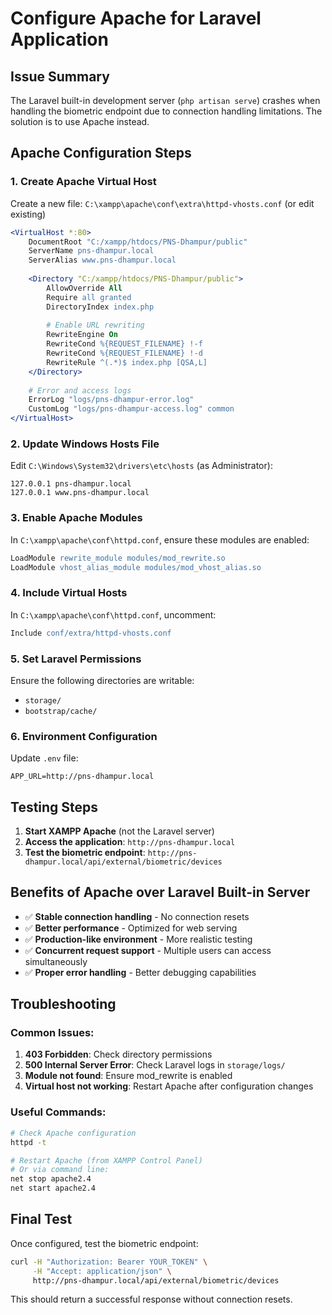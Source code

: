 # Configure Apache for Laravel Application

## Issue Summary
The Laravel built-in development server (`php artisan serve`) crashes when handling the biometric endpoint due to connection handling limitations. The solution is to use Apache instead.

## Apache Configuration Steps

### 1. Create Apache Virtual Host

Create a new file: `C:\xampp\apache\conf\extra\httpd-vhosts.conf` (or edit existing)

```apache
<VirtualHost *:80>
    DocumentRoot "C:/xampp/htdocs/PNS-Dhampur/public"
    ServerName pns-dhampur.local
    ServerAlias www.pns-dhampur.local
    
    <Directory "C:/xampp/htdocs/PNS-Dhampur/public">
        AllowOverride All
        Require all granted
        DirectoryIndex index.php
        
        # Enable URL rewriting
        RewriteEngine On
        RewriteCond %{REQUEST_FILENAME} !-f
        RewriteCond %{REQUEST_FILENAME} !-d
        RewriteRule ^(.*)$ index.php [QSA,L]
    </Directory>
    
    # Error and access logs
    ErrorLog "logs/pns-dhampur-error.log"
    CustomLog "logs/pns-dhampur-access.log" common
</VirtualHost>
```

### 2. Update Windows Hosts File

Edit `C:\Windows\System32\drivers\etc\hosts` (as Administrator):

```
127.0.0.1 pns-dhampur.local
127.0.0.1 www.pns-dhampur.local
```

### 3. Enable Apache Modules

In `C:\xampp\apache\conf\httpd.conf`, ensure these modules are enabled:

```apache
LoadModule rewrite_module modules/mod_rewrite.so
LoadModule vhost_alias_module modules/mod_vhost_alias.so
```

### 4. Include Virtual Hosts

In `C:\xampp\apache\conf\httpd.conf`, uncomment:

```apache
Include conf/extra/httpd-vhosts.conf
```

### 5. Set Laravel Permissions

Ensure the following directories are writable:
- `storage/`
- `bootstrap/cache/`

### 6. Environment Configuration

Update `.env` file:

```env
APP_URL=http://pns-dhampur.local
```

## Testing Steps

1. **Start XAMPP Apache** (not the Laravel server)
2. **Access the application**: `http://pns-dhampur.local`
3. **Test the biometric endpoint**: `http://pns-dhampur.local/api/external/biometric/devices`

## Benefits of Apache over Laravel Built-in Server

- ✅ **Stable connection handling** - No connection resets
- ✅ **Better performance** - Optimized for web serving
- ✅ **Production-like environment** - More realistic testing
- ✅ **Concurrent request support** - Multiple users can access simultaneously
- ✅ **Proper error handling** - Better debugging capabilities

## Troubleshooting

### Common Issues:

1. **403 Forbidden**: Check directory permissions
2. **500 Internal Server Error**: Check Laravel logs in `storage/logs/`
3. **Module not found**: Ensure mod_rewrite is enabled
4. **Virtual host not working**: Restart Apache after configuration changes

### Useful Commands:

```bash
# Check Apache configuration
httpd -t

# Restart Apache (from XAMPP Control Panel)
# Or via command line:
net stop apache2.4
net start apache2.4
```

## Final Test

Once configured, test the biometric endpoint:

```bash
curl -H "Authorization: Bearer YOUR_TOKEN" \
     -H "Accept: application/json" \
     http://pns-dhampur.local/api/external/biometric/devices
```

This should return a successful response without connection resets.